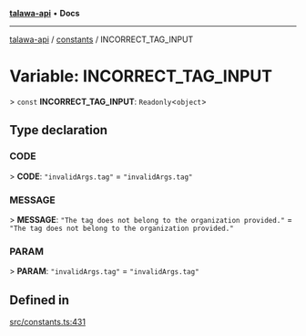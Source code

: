 [**talawa-api**](../../README.md) • **Docs**

***

[talawa-api](../../modules.md) / [constants](../README.md) / INCORRECT\_TAG\_INPUT

# Variable: INCORRECT\_TAG\_INPUT

\> `const` **INCORRECT\_TAG\_INPUT**: `Readonly`\<`object`\>

## Type declaration

### CODE

\> **CODE**: `"invalidArgs.tag"` = `"invalidArgs.tag"`

### MESSAGE

\> **MESSAGE**: `"The tag does not belong to the organization provided."` = `"The tag does not belong to the organization provided."`

### PARAM

\> **PARAM**: `"invalidArgs.tag"` = `"invalidArgs.tag"`

## Defined in

[src/constants.ts:431](https://github.com/PalisadoesFoundation/talawa-api/blob/fb5076f344cd74d4e51c692cbc70fc337bf1ac39/src/constants.ts#L431)
